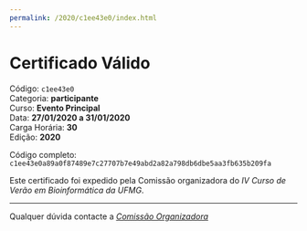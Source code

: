 ```yaml
---
permalink: /2020/c1ee43e0/index.html
---
```


# Certificado Válido

Código: `c1ee43e0`<br>
Categoria: **participante**<br>
Curso: **Evento Principal**<br>
Data: **27/01/2020 a 31/01/2020**<br>
Carga Horária: **30**<br>
Edição: **2020**<br>


Código completo: `c1ee43e0a89a0f87489e7c27707b7e49abd2a82a798db6dbe5aa3fb635b209fa`


Este certificado foi expedido pela Comissão organizadora do *IV Curso de Verão em Bioinformática da UFMG*.

----

Qualquer dúvida contacte a [_Comissão Organizadora_](<mailto:cursobioinfoufmg@gmail.com$subject=[Certificados]>)

